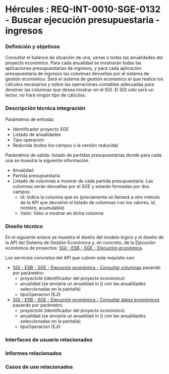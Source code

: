 # Hércules : REQ\-INT\-0010\-SGE\-0132 \- Buscar ejecución presupuestaria \- ingresos







### Definición y objetivos

Consultar el balance de situación de una, varias o todas las anualidades del proyecto económico. Para cada anualidad se mostrarán todas las aplicaciones presupuestarias de ingresos, y para cada aplicación presupuestaria de ingresos las columnas devueltas por el sistema de gestión económico. Será el sistema de gestión económico el que realice los cálculos necesarios y sobre las operaciones contables adecuadas para devolver las columnas que desea mostrar en el SGI. El SGI sólo será un lector, no hará ningún tipo de cálculos.

  








### Descripción técnica integración

Parámetros de entrada:

* Identificador proyecto SGE
* Listado de anualidades
* Tipo operación
* Reducida (todos los campos o la versión reducida)

Parámetros de salida: listado de partidas presupuestarias donde para cada una se muestra la siguiente información

* Anualidad
* Partida presupuestaria
* Listado de columnas a mostrar de cada partida presupuestaria. Las columnas serán devueltas por el SGE y estarán formadas por dos campos:
	+ Id: Indica la columna que es (previamente se llamará a otro método de la API que devuelve el listado de columnas con los valores, id, nombre, acumulable)
	+ Valor: Valor a mostrar en dicha columna

### Diseño técnico

En el siguiente enlace se muestra el diseño del modelo lógico y el diseño de la API del Sistema de Gestión Económica y, en concreto, de la Ejecución económica de proyectos: [SGI \- ESB \- SGE \- Ejecución económica](/hercules/sgi-sistema-de-gestion-de-investigacion/diseno/componentes/sgi-esb/sgi-esb-sge/sgi-esb-sge-ejecucion-economica/index.md "/hercules/sgi-sistema-de-gestion-de-investigacion/diseno/componentes/sgi-esb/sgi-esb-sge/sgi-esb-sge-ejecucion-economica/index.md").

Los servicios concretos del API que cubren este requisito son:

* [SGI \- ESB \- SGE \- Ejecución económica \- Consultar columnas](/hercules/sgi-sistema-de-gestion-de-investigacion/diseno/componentes/sgi-esb/sgi-esb-sge/sgi-esb-sge-ejecucion-economica/sgi-esb-sge-ejecucion-economica-buscar-columnas-de-datos-economicos.md "/hercules/sgi-sistema-de-gestion-de-investigacion/diseno/componentes/sgi-esb/sgi-esb-sge/sgi-esb-sge-ejecucion-economica/sgi-esb-sge-ejecucion-economica-buscar-columnas-de-datos-economicos.md") pasando por parámetro:
	+ proyectoId (identificador del proyecto económico)
	+ anualidad (se enviaría un anualidad in () con las anualidades seleccionadas en la pantalla)
	+ tipoOperacion (EJI)
* [SGI \- ESB \- SGE \- Ejecución económica \- Consultar datos económicos](/hercules/sgi-sistema-de-gestion-de-investigacion/diseno/componentes/sgi-esb/sgi-esb-sge/sgi-esb-sge-ejecucion-economica/sgi-esb-sge-ejecucion-economica-buscar-datos-economicos.md "/hercules/sgi-sistema-de-gestion-de-investigacion/diseno/componentes/sgi-esb/sgi-esb-sge/sgi-esb-sge-ejecucion-economica/sgi-esb-sge-ejecucion-economica-buscar-datos-economicos.md") pasando por parámetro:
	+ proyectoId (identificador del proyecto económico)
	+ anualidad (se enviaría un anualidad in () con las anualidades seleccionadas en la pantalla)
	+ tipoOperacion (EJI)

  








### Interfaces de usuario relacionados







### Informes relacionados







### Casos de uso relacionados









